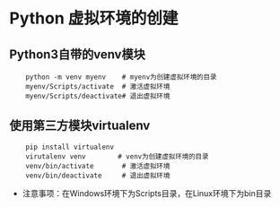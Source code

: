 # Python 虚拟环境的创建

## Python3自带的venv模块

        python -m venv myenv    # myenv为创建虚拟环境的目录
        myenv/Scripts/activate  # 激活虚拟环境	
        myenv/Scripts/deactivate# 退出虚拟环境
        

## 使用第三方模块virtualenv

        pip install virtualenv
        virutalenv venv        # venv为创建虚拟环境的目录
        venv/bin/activate       # 激活虚拟环境
        venv/bin/deactivate     # 退出虚拟环境

- 注意事项：在Windows环境下为Scripts目录，在Linux环境下为bin目录